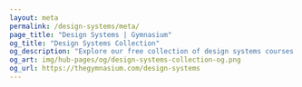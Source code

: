 ```yaml
---
layout: meta
permalink: /design-systems/meta/
page_title: "Design Systems | Gymnasium"
og_title: "Design Systems Collection"
og_description: "Explore our free collection of design systems courses taught by Ethan Marcotte."
og_art: img/hub-pages/og/design-systems-collection-og.png
og_url: https://thegymnasium.com/design-systems
---
```

